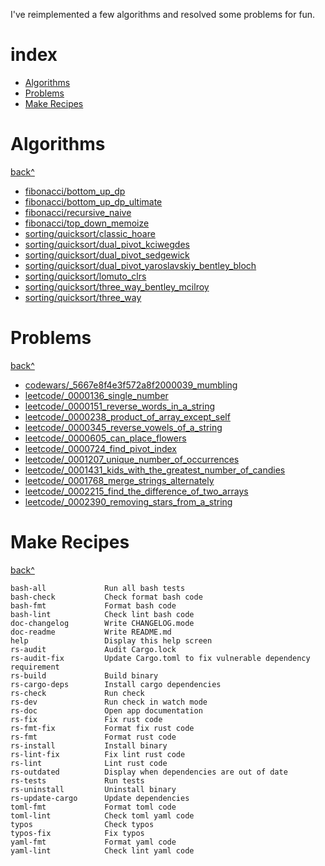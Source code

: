 I've reimplemented a few algorithms and resolved some problems for fun.

# index

  - [Algorithms](#algorithms)
  - [Problems](#problems)
  - [Make Recipes](#make-recipes)

# Algorithms

[back^](#index)

  - [fibonacci/bottom_up_dp](/algorithms/src/fibonacci/bottom_up_dp.rs)
  - [fibonacci/bottom_up_dp_ultimate](/algorithms/src/fibonacci/bottom_up_dp_ultimate.rs)
  - [fibonacci/recursive_naive](/algorithms/src/fibonacci/recursive_naive.rs)
  - [fibonacci/top_down_memoize](/algorithms/src/fibonacci/top_down_memoize.rs)
  - [sorting/quicksort/classic_hoare](/algorithms/src/sorting/quicksort/classic_hoare.rs)
  - [sorting/quicksort/dual_pivot_kciwegdes](/algorithms/src/sorting/quicksort/dual_pivot_kciwegdes.rs)
  - [sorting/quicksort/dual_pivot_sedgewick](/algorithms/src/sorting/quicksort/dual_pivot_sedgewick.rs)
  - [sorting/quicksort/dual_pivot_yaroslavskiy_bentley_bloch](/algorithms/src/sorting/quicksort/dual_pivot_yaroslavskiy_bentley_bloch.rs)
  - [sorting/quicksort/lomuto_clrs](/algorithms/src/sorting/quicksort/lomuto_clrs.rs)
  - [sorting/quicksort/three_way_bentley_mcilroy](/algorithms/src/sorting/quicksort/three_way_bentley_mcilroy.rs)
  - [sorting/quicksort/three_way](/algorithms/src/sorting/quicksort/three_way.rs)

# Problems

[back^](#index)

  - [codewars/_5667e8f4e3f572a8f2000039_mumbling](/problems/src/codewars/_5667e8f4e3f572a8f2000039_mumbling.rs)
  - [leetcode/_0000136_single_number](/problems/src/leetcode/_0000136_single_number.rs)
  - [leetcode/_0000151_reverse_words_in_a_string](/problems/src/leetcode/_0000151_reverse_words_in_a_string.rs)
  - [leetcode/_0000238_product_of_array_except_self](/problems/src/leetcode/_0000238_product_of_array_except_self.rs)
  - [leetcode/_0000345_reverse_vowels_of_a_string](/problems/src/leetcode/_0000345_reverse_vowels_of_a_string.rs)
  - [leetcode/_0000605_can_place_flowers](/problems/src/leetcode/_0000605_can_place_flowers.rs)
  - [leetcode/_0000724_find_pivot_index](/problems/src/leetcode/_0000724_find_pivot_index.rs)
  - [leetcode/_0001207_unique_number_of_occurrences](/problems/src/leetcode/_0001207_unique_number_of_occurrences.rs)
  - [leetcode/_0001431_kids_with_the_greatest_number_of_candies](/problems/src/leetcode/_0001431_kids_with_the_greatest_number_of_candies.rs)
  - [leetcode/_0001768_merge_strings_alternately](/problems/src/leetcode/_0001768_merge_strings_alternately.rs)
  - [leetcode/_0002215_find_the_difference_of_two_arrays](/problems/src/leetcode/_0002215_find_the_difference_of_two_arrays.rs)
  - [leetcode/_0002390_removing_stars_from_a_string](/problems/src/leetcode/_0002390_removing_stars_from_a_string.rs)

# Make Recipes

[back^](#index)

```
bash-all             Run all bash tests
bash-check           Check format bash code
bash-fmt             Format bash code
bash-lint            Check lint bash code
doc-changelog        Write CHANGELOG.mode
doc-readme           Write README.md
help                 Display this help screen
rs-audit             Audit Cargo.lock
rs-audit-fix         Update Cargo.toml to fix vulnerable dependency requirement
rs-build             Build binary
rs-cargo-deps        Install cargo dependencies
rs-check             Run check
rs-dev               Run check in watch mode
rs-doc               Open app documentation
rs-fix               Fix rust code
rs-fmt-fix           Format fix rust code
rs-fmt               Format rust code
rs-install           Install binary
rs-lint-fix          Fix lint rust code
rs-lint              Lint rust code
rs-outdated          Display when dependencies are out of date
rs-tests             Run tests
rs-uninstall         Uninstall binary
rs-update-cargo      Update dependencies
toml-fmt             Format toml code
toml-lint            Check toml yaml code
typos                Check typos
typos-fix            Fix typos
yaml-fmt             Format yaml code
yaml-lint            Check lint yaml code
```
